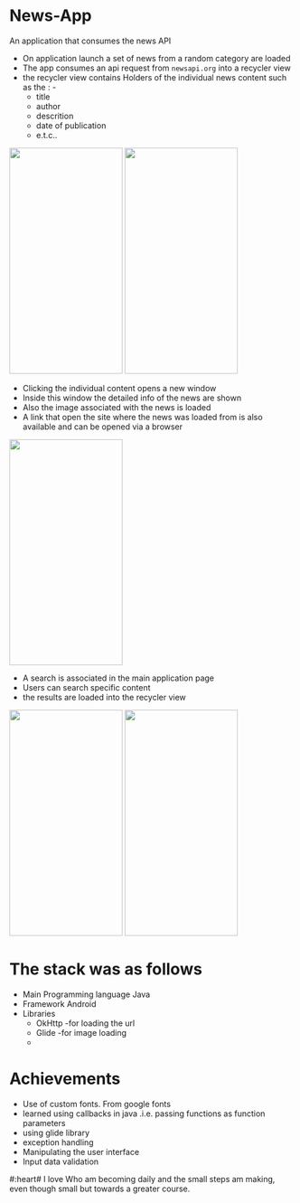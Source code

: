 # News-App
An application that consumes the news API
<br>

- On application launch a set of news from a random category are loaded
- The app consumes an api request from `` newsapi.org `` into a recycler view
- the recycler view contains Holders of the individual news content such as the : -
    - title
    - author
    - descrition
    - date of publication
    - e.t.c..
<img style="width:200px; height:400px;" src="https://github.com/junrdev/News-App/assets/98683954/d9d0d4c1-4376-4f1d-a57f-898dfb05f4db" />
<img style="width:200px; height:400px;" src="https://github.com/junrdev/News-App/assets/98683954/29f9fe78-5fdb-401a-8165-cba5c495687e" />
<br>

- Clicking the individual content opens a new window
- Inside this window the detailed info of the news are shown
- Also the image associated with the news is loaded
- A link that open the site where the news was loaded from is also available and can be opened via a browser
<img style="width:200px; height:400px;" src="https://github.com/junrdev/News-App/assets/98683954/6a948d69-1364-46d6-8a46-074be2fc6543" />
<br>

- A search is associated in the main application page
- Users can search specific content
- the results are loaded into the recycler view
<img style="width:200px; height:400px;" src="https://github.com/junrdev/News-App/assets/98683954/e1e63f48-6652-4a80-b09a-8f5b7967dbbc" />
<img style="width:200px; height:400px;" src="https://github.com/junrdev/News-App/assets/98683954/19725a95-4a02-4e83-8b4c-5c735d91a406" />


# The stack was as follows

- Main Programming language Java
- Framework Android
- Libraries
  - OkHttp -for loading the url
  - Glide -for image loading
  -
 
# Achievements
- Use of custom fonts. From google fonts
- learned using callbacks in java .i.e. passing functions as function parameters
- using glide library
- exception handling
- Manipulating the user interface
- Input data validation

#:heart# I love Who am becoming daily and the small steps am making, even though small but towards a greater course.
